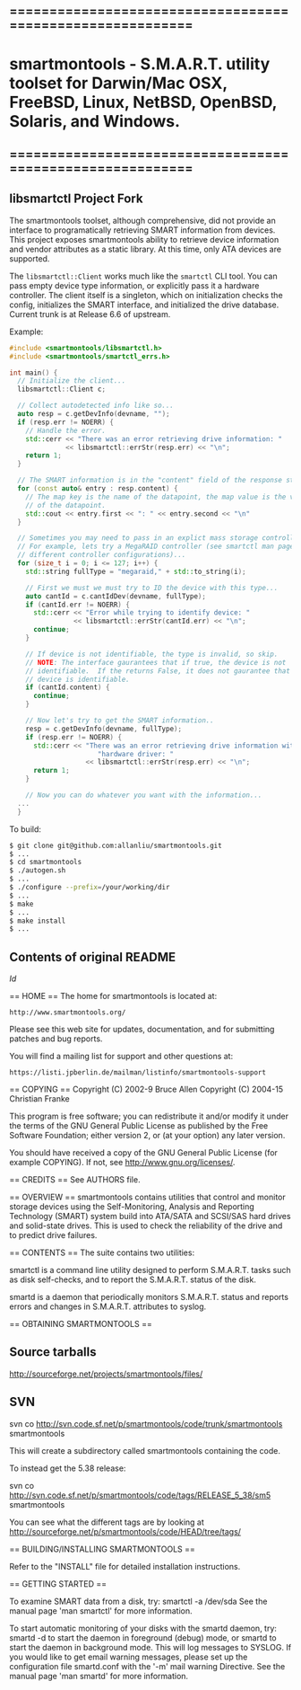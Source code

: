 ## ==========================================================
# smartmontools - S.M.A.R.T. utility toolset for Darwin/Mac OSX, FreeBSD, Linux, NetBSD, OpenBSD, Solaris, and Windows.
## ==========================================================

## libsmartctl Project Fork

The smartmontools toolset, although comprehensive, did not provide an interface
to programatically retrieving SMART information from devices.  This project
exposes smartmontools ability to retrieve device information and vendor
attributes as a static library.  At this time, only ATA devices are supported.

The `libsmartctl::Client` works much like the `smartctl` CLI tool.  You can pass
empty device type information, or explicitly pass it a hardware controller.
The client itself is a singleton, which on initialization checks the config,
initializes the SMART interface, and initialized the drive database.  Current
trunk is at Release 6.6 of upstream.

Example:
```c++
#include <smartmontools/libsmartctl.h>
#include <smartmontools/smartctl_errs.h>

int main() {
  // Initialize the client...
  libsmartctl::Client c;

  // Collect autodetected info like so...
  auto resp = c.getDevInfo(devname, "");
  if (resp.err != NOERR) {
    // Handle the error.
    std::cerr << "There was an error retrieving drive information: "
              << libsmartctl::errStr(resp.err) << "\n";
    return 1;
  }

  // The SMART information is in the "content" field of the response structure.
  for (const auto& entry : resp.content) {
    // The map key is the name of the datapoint, the map value is the value
    // of the datapoint.
    std::cout << entry.first << ": " << entry.second << "\n"
  }

  // Sometimes you may need to pass in an explict mass storage controller.
  // For example, lets try a MegaRAID controller (see smartctl man page for
  // different controller configurations)...
  for (size_t i = 0; i <= 127; i++) {
    std::string fullType = "megaraid," + std::to_string(i);

    // First we must we must try to ID the device with this type...
    auto cantId = c.cantIdDev(devname, fullType);
    if (cantId.err != NOERR) {
      std::cerr << "Error while trying to identify device: "
                << libsmartctl::errStr(cantId.err) << "\n";
      continue;
    }

    // If device is not identifiable, the type is invalid, so skip.
    // NOTE: The interface gaurantees that if true, the device is not
    // identifiable.  If the returns False, it does not gaurantee that the
    // device is identifiable.
    if (cantId.content) {
      continue;
    }

    // Now let's try to get the SMART information..
    resp = c.getDevInfo(devname, fullType);
    if (resp.err != NOERR) {
      std::cerr << "There was an error retrieving drive information with "
                      "hardware driver: "
                   << libsmartctl::errStr(resp.err) << "\n";
      return 1;
    }

    // Now you can do whatever you want with the information...
  ...
  }
```

To build:
```bash
$ git clone git@github.com:allanliu/smartmontools.git
$ ...
$ cd smartmontools
$ ./autogen.sh
$ ...
$ ./configure --prefix=/your/working/dir
$ ...
$ make
$ ...
$ make install
$ ...
```


## Contents of original README

$Id$

== HOME ==
The home for smartmontools is located at:

    http://www.smartmontools.org/

Please see this web site for updates, documentation, and for submitting
patches and bug reports.

You will find a mailing list for support and other questions at:

    https://listi.jpberlin.de/mailman/listinfo/smartmontools-support


== COPYING ==
Copyright (C) 2002-9 Bruce Allen
Copyright (C) 2004-15 Christian Franke

This program is free software; you can redistribute it and/or modify it
under the terms of the GNU General Public License as published by the Free
Software Foundation; either version 2, or (at your option) any later
version.

You should have received a copy of the GNU General Public License (for
example COPYING).  If not, see <http://www.gnu.org/licenses/>.


== CREDITS ==
See AUTHORS file.


== OVERVIEW ==
smartmontools contains utilities that control and monitor storage
devices using the Self-Monitoring, Analysis and Reporting Technology
(SMART) system build into ATA/SATA and SCSI/SAS hard drives and
solid-state drives.  This is used to check the reliability of the
drive and to predict drive failures.


== CONTENTS ==
The suite contains two utilities:

smartctl is a command line utility designed to perform S.M.A.R.T. tasks
	 such as disk self-checks, and to report the S.M.A.R.T. status of
	 the disk.

smartd   is a daemon that periodically monitors S.M.A.R.T. status and
         reports errors and changes in S.M.A.R.T. attributes to syslog.


== OBTAINING SMARTMONTOOLS ==

Source tarballs
---------------

http://sourceforge.net/projects/smartmontools/files/

SVN
---

svn co http://svn.code.sf.net/p/smartmontools/code/trunk/smartmontools smartmontools

This will create a subdirectory called smartmontools containing the code.

To instead get the 5.38 release:

svn co http://svn.code.sf.net/p/smartmontools/code/tags/RELEASE_5_38/sm5 smartmontools

You can see what the different tags are by looking at
http://sourceforge.net/p/smartmontools/code/HEAD/tree/tags/

== BUILDING/INSTALLING SMARTMONTOOLS ==

Refer to the "INSTALL" file for detailed installation instructions.

== GETTING STARTED ==

To examine SMART data from a disk, try:
  smartctl -a /dev/sda
See the manual page 'man smartctl' for more information.

To start automatic monitoring of your disks with the smartd daemon,
try:
  smartd -d
to start the daemon in foreground (debug) mode, or
  smartd
to start the daemon in background mode.  This will log messages to
SYSLOG.  If you would like to get email warning messages, please set
up the configuration file smartd.conf with the '-m' mail warning
Directive.  See the manual page 'man smartd' for more information.
